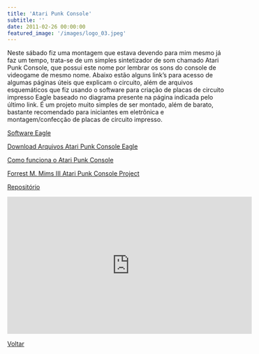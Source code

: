 ```yaml
---
title: 'Atari Punk Console'
subtitle: ''
date: 2011-02-26 00:00:00
featured_image: '/images/logo_03.jpeg'
---
```


Neste sábado fiz uma montagem que estava devendo para mim mesmo já faz um tempo, trata-se de um simples sintetizador de som chamado Atari Punk Console, que possui este nome por lembrar os sons do console de videogame de mesmo nome. Abaixo estão alguns link’s para acesso de algumas páginas úteis que explicam o circuito, além de arquivos esquemáticos que fiz usando o software para criação de placas de circuito impresso Eagle baseado no diagrama presente na página indicada pelo último link. É um projeto muito simples de ser montado, além de barato, bastante recomendado para iniciantes em eletrônica e montagem/confecção de placas de circuito impresso.

[Software Eagle](http://www.cadsoft.de/)

[Download Arquivos Atari Punk Console Eagle](http://www.4shared.com/file/7bwI49uw/punkconsole.html)

[Como funciona o Atari Punk Console](http://www.robthefiddler.com/electronics-audio-diy/circuit-experiments/atari-punk-console/)

[Forrest M. Mims III Atari Punk Console Project](http://www.jameco.com/Jameco/PressRoom/punk.html?CID=punk)

[Repositório](https://github.com/andrebla/fzduino)

<iframe width="560" height="315" src="https://www.youtube-nocookie.com/embed/Vd0MPCAJXbY?controls=0" frameborder="0" allow="accelerometer; autoplay; clipboard-write; encrypted-media; gyroscope; picture-in-picture" allowfullscreen></iframe>

<a href='/' class="button button--large">Voltar</a>